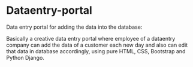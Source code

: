 # Dataentry-portal
Data entry portal for adding the data into the database:

Basically a creative data entry portal where employee of a dataentry company can add the data of a customer each new day and also can edit that data in database accordingly, using pure HTML, CSS, Bootstrap and Python Django.
